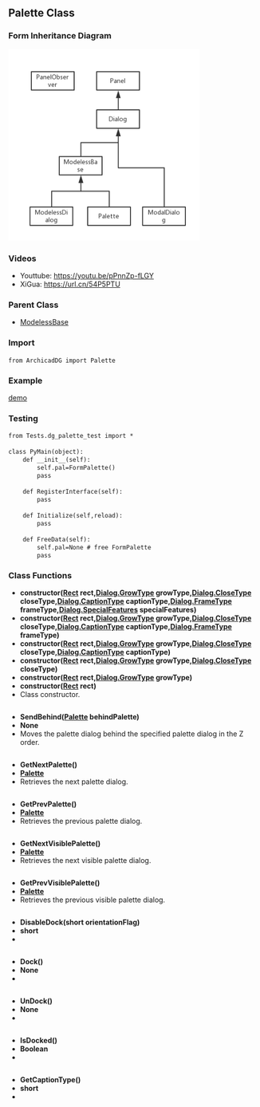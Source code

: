 ## Palette Class

### Form Inheritance Diagram

<img src="../Imgs/form_inheritance_diagram.png" width="384px" height="384px" />

### Videos
* Youttube: https://youtu.be/pPnnZp-fLGY
* XiGua: https://url.cn/54P5PTU


### Parent Class
* [ModelessBase](ArchicadDG_ModelessBase.md)

### Import
```
from ArchicadDG import Palette
``` 

### Example
[demo](../Scripts/Tests/dg_palette_test.py)

### Testing
```
from Tests.dg_palette_test import *

class PyMain(object):
    def __init__(self):
        self.pal=FormPalette()
        pass

    def RegisterInterface(self):
        pass
    
    def Initialize(self,reload):
        pass

    def FreeData(self):
        self.pal=None # free FormPalette
        pass
```

### Class Functions

* **constructor([Rect](ArchicadDG_Rect.md) rect,[Dialog.GrowType](ArchicadDG_GrowType.md) growType,[Dialog.CloseType](ArchicadDG_CloseType.md) closeType,[Dialog.CaptionType](ArchicadDG_CaptionType.md) captionType,[Dialog.FrameType](ArchicadDG_FrameType.md) frameType,[Dialog.SpecialFeatures](ArchicadDG_SpecialFeatures.md) specialFeatures)**
* **constructor([Rect](ArchicadDG_Rect.md) rect,[Dialog.GrowType](ArchicadDG_GrowType.md) growType,[Dialog.CloseType](ArchicadDG_CloseType.md) closeType,[Dialog.CaptionType](ArchicadDG_CaptionType.md) captionType,[Dialog.FrameType](ArchicadDG_FrameType.md) frameType)**
* **constructor([Rect](ArchicadDG_Rect.md) rect,[Dialog.GrowType](ArchicadDG_GrowType.md) growType,[Dialog.CloseType](ArchicadDG_CloseType.md) closeType,[Dialog.CaptionType](ArchicadDG_CaptionType.md) captionType)**
* **constructor([Rect](ArchicadDG_Rect.md) rect,[Dialog.GrowType](ArchicadDG_GrowType.md) growType,[Dialog.CloseType](ArchicadDG_CloseType.md) closeType)**
* **constructor([Rect](ArchicadDG_Rect.md) rect,[Dialog.GrowType](ArchicadDG_GrowType.md) growType)**
* **constructor([Rect](ArchicadDG_Rect.md) rect)**
* Class constructor.
```
```

* **SendBehind([Palette](ArchicadDG_Palette.md) behindPalette)**
* **None**
* Moves the palette dialog behind the specified palette dialog in the Z order.
```

```


* **GetNextPalette()**
* **[Palette](ArchicadDG_Palette.md)**
* Retrieves the next palette dialog.

```

```

* **GetPrevPalette()**
* **[Palette](ArchicadDG_Palette.md)**
* Retrieves the previous palette dialog.

```

```

* **GetNextVisiblePalette()**
* **[Palette](ArchicadDG_Palette.md)**
* Retrieves the next visible palette dialog.

```

```

* **GetPrevVisiblePalette()**
* **[Palette](ArchicadDG_Palette.md)**
* Retrieves the previous visible palette dialog.

```

```

* **DisableDock(short orientationFlag)**
* **short**
* 

```

```

* **Dock()**
* **None**
* 

```

```

* **UnDock()**
* **None**
* 
```

```

* **IsDocked()**
* **Boolean**
* 
```

```

* **GetCaptionType()**
* **short**
* 
```

```
